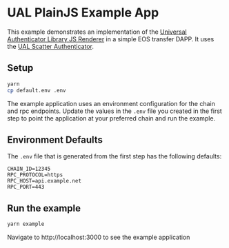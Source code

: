 # UAL PlainJS Example App

This example demonstrates an implementation of the [Universal Authenticator Library JS Renderer](https://github.com/EOSIO/ual-plainjs-renderer) in a simple EOS transfer DAPP.  It uses the [UAL Scatter Authenticator](https://github.com/EOSIO/ual-scatter).

## Setup
```bash
yarn
cp default.env .env
```

The example application uses an environment configuration for the chain and rpc endpoints.  Update the values in the ``.env`` file you created in the first step to point the application at your preferred chain and run the example.

## Environment Defaults
The ``.env`` file that is generated from the first step has the following defaults:
```
CHAIN_ID=12345
RPC_PROTOCOL=https
RPC_HOST=api.example.net
RPC_PORT=443
```

## Run the example
```bash
yarn example
```

Navigate to http://localhost:3000 to see the example application